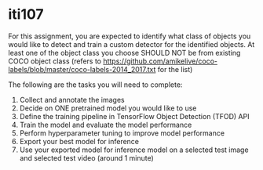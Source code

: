 # iti107
For this assignment, you are expected to identify what class of objects you would like to detect and train a custom detector for the identified objects. At least one of the object class you choose
SHOULD NOT be from existing COCO object class (refers to https://github.com/amikelive/coco-labels/blob/master/coco-labels-2014_2017.txt for the list)

The following are the tasks you will need to complete:
1. Collect and annotate the images
2. Decide on ONE pretrained model you would like to use
3. Define the training pipeline in TensorFlow Object Detection (TFOD) API
4. Train the model and evaluate the model performance
5. Perform hyperparameter tuning to improve model performance
6. Export your best model for inference
7. Use your exported model for inference model on a selected test image and selected test video (around 1 minute)
